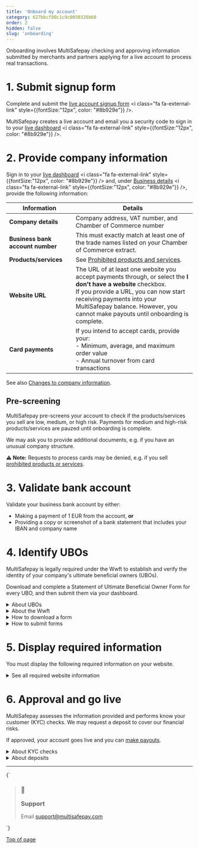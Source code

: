 ```yaml
---
title: 'Onboard my account'
category: 627bbcf80c1c9c0050320b60
order: 2
hidden: false
slug: 'onboarding'
---
```


Onboarding involves MultiSafepay checking and approving information submitted by merchants and partners applying for a live account to process real transactions.

# 1. Submit signup form

Complete and submit the <a href="https://merchant.multisafepay.com/signup" target="_blank">live account signup form</a> <i class="fa fa-external-link" style={{fontSize:"12px", color: "#8b929e"}} />.

MultiSafepay creates a live account and email you a security code to sign in to your <a href="https://merchant.multisafepay.com/" target="_blank">live dashboard</a> <i class="fa fa-external-link" style={{fontSize:"12px", color: "#8b929e"}} />.

# 2. Provide company information

Sign in to your <a href="https://merchant.multisafepay.com/" target="_blank">live dashboard</a> <i class="fa fa-external-link" style={{fontSize:"12px", color: "#8b929e"}} /> and, under <a href="https://merchant.multisafepay.com/onboarding" target="_blank">Business details</a> <i class="fa fa-external-link" style={{fontSize:"12px", color: "#8b929e"}} />, provide the following information:

| Information                      | Details                                                                                                                                                                                                                                                                                               |
| -------------------------------- | ----------------------------------------------------------------------------------------------------------------------------------------------------------------------------------------------------------------------------------------------------------------------------------------------------- |
| **Company details**              | Company address, VAT number, and Chamber of Commerce number                                                                                                                                                                                                                                           |
| **Business bank account number** | This must exactly match at least one of the trade names listed on your Chamber of Commerce extract.                                                                                                                                                                                                   |
| **Products/services**            | See [Prohibited products and services](/docs/prohibited-products-services/).                                                                                                                                                                                                                          |
| **Website URL**                  | The URL of at least one website you accept payments through, or select the **I don't have a website** checkbox. <br /> If you provide a URL, you can now start receiving payments into your MultiSafepay balance. However, you cannot make <Glossary>payouts</Glossary> until onboarding is complete. |
| **Card payments**                | If you intend to accept  cards, provide your: <br /> - Minimum, average, and maximum order value <br /> - Annual turnover from card transactions                                                                                                                                                      |

See also [Changes to company information](/docs/company-information/).

## Pre-screening

MultiSafepay pre-screens your account to check if the products/services you sell are low, medium, or high risk. Payments for medium and high-risk products/services are pauzed until onboarding is complete.

We may ask you to provide additional documents, e.g. if you have an unusual company structure.

**⚠️ Note:** Requests to process cards may be denied, e.g. if you sell [prohibited products or services](/docs/prohibited-products-services/).

# 3. Validate bank account

Validate your business bank account by either:

* Making a payment of 1 EUR from the account, **or**
* Providing a copy or screenshot of a bank statement that includes your IBAN and company name

# 4. Identify UBOs

MultiSafepay is legally required under the Wwft to establish and verify the identity of your company's ultimate beneficial owners (UBOs).

Download and complete a Statement of Ultimate Beneficial Owner Form for every UBO, and then submit them via your dashboard.

<details id="about-ubos">
  <summary>About UBOs</summary>

  <br />

  A UBO is a natural person who directly or indirectly holds an equity interest in or exercises control of the enterprise. Most commonly, an individual holds an equity interest of 25% or more of the shares or capital of the enterprise, or exercises:

  * 25% or more of the voting rights, **or**
  * De facto control over the affairs of the enterprise, **or**
  * Other special rights of 25% or more over the capital of the enterprise and specific control over, for example, rights granted in the pages of incorporation.

  **Multiple UBOs**\
  If the enterprise consists of a number of (intermediate) holding companies, then the UBO(s) are all the individuals who, through various companies, have 25% or more control of the underlying enterprise.

  **No UBOs**\
  Enterprises are not required to have a UBO. For example, if an enterprise has five owners with an equal distribution of capital and control, none of them owns 25% or more of the enterprise.

  **Example**\
  The limited company Good Ltd has a sole shareholder: Better Ltd. The shares of Better Ltd are held equally by two other limited companies:

  * Anders Ltd. which has two equal shareholders: Mr A. Jansen and Ms B. Jansen-de Jong
  * Best Ltd. which has one sole shareholder: Ms D. Best

  The three ultimate beneficial owners are therefore Mr A. Jansen, Ms B. Jansen-de Jong, Ms D. Best.
</details>

<details id="about-the-wwft">
  <summary>About the Wwft</summary>

  <br />

  The Wet ter voorkoming van witwassen en financieren van terrorisme (WWFT), or Money Laundering and Terrorist Financing Prevention Act, prevents companies and individuals from laundering money or financing terrorist activity.

  It was based on the Disclosure of Unusual Transactions or Financial Services Act, but goes one step further. It focuses on both individuals involved in suspect transactions and the risk of such transactions.
</details>

<details id="how-to-download-a-form">
  <summary>How to download a form</summary>

  <br />

  * <a href="https://github.com/MultiSafepay/docs/raw/master/static/forms/UBOform_NL_V2.0.pdf" target="_blank">Dutch UBO form</a> <i class="fa fa-external-link" style={{fontSize:"12px", color: "#8b929e"}} />
  * <a href="https://github.com/MultiSafepay/docs/raw/master/static/forms/UBOform_EN_V2.0.pdf" target="_blank">English UBO form</a> <i class="fa fa-external-link" style={{fontSize:"12px", color: "#8b929e"}} />
  * <a href="https://github.com/MultiSafepay/docs/raw/master/static/forms/UBOform_FR.pdf" target="_blank">French UBO form</a> <i class="fa fa-external-link" style={{fontSize:"12px", color: "#8b929e"}} />
  * <a href="https://github.com/MultiSafepay/docs/raw/master/static/forms/UBOform_DE.pdf" target="_blank">German UBO form</a> <i class="fa fa-external-link" style={{fontSize:"12px", color: "#8b929e"}} />
  * <a href="https://github.com/MultiSafepay/docs/raw/master/static/forms/UBOform_IT_V2.0.pdf" target="_blank">Italian UBO form</a> <i class="fa fa-external-link" style={{fontSize:"12px", color: "#8b929e"}} />
  * <a href="https://github.com/MultiSafepay/docs/raw/master/static/forms/UBOform_ES.pdf" target="_blank">Spanish UBO form</a> <i class="fa fa-external-link" style={{fontSize:"12px", color: "#8b929e"}} />
</details>

<details id="how-to-submit-forms">
  <summary>How to submit forms</summary>

  <br />

  1. Sign in to your <a href="https://merchant.multisafepay.com" target="_blank">MultiSafepay dashboard</a> <i class="fa fa-external-link" style={{fontSize:"12px", color: "#8b929e"}} />.
  2. Go to **Settings** > **Files**.
  3. Under **Upload a new file**, click **Choose file**.
  4. Select the UBO form, and then click **Open**.
  5. Upload color copies of the identity documents of all UBOs.
</details>

# 5. Display required information

You must display the following required information on your website.

<details id="required-site-information">
  <summary>See all required website information</summary>

  <br />

  Display your company's:

  * Full legal name
  * Registered business address
  * Phone number
  * Email address, or a contact form
  * Chamber of Commerce number
  * VAT number
  * General terms and conditions, including the right to withdrawal (14 days)
  * Privacy policy
</details>

# 6. Approval and go live

MultiSafepay assesses the information provided and performs know your customer (KYC) checks. We may request a deposit to cover our financial risks.

If approved, your account goes live and you can [make payouts](/docs/payouts/).

<details id="about-kyc-checks">
  <summary>About KYC checks</summary>

  <br />

  As a payment service provider and <Glossary>acquirer</Glossary>, MultiSafepay is legally required to perform KYC checks on the:

  * Account holder
  * Business bank account
  * Merchant
  * Website

  To help you start accepting payments as quickly as possible, we divide our checks into two phases:

  * **Identification:** As soon as we have established the identity of the account holder, you can start accepting payments.
  * **Verification:** As soon as we have verified the identity of the account holder, you can start making payouts to your business bank account.
</details>

<details id="about-deposits">
  <summary>About deposits</summary>

  <br />

  We may ask for a deposit in case:

  * A merchant goes bankrupt and we can't collect funds for chargebacks from their account.
  * A merchant uses payment methods that let you withdraw funds from your account balance when there are no funds available, e.g. direct debit or credit card payments.

  Deposits are based on various factors:

  * Card volume
  * Delivery timelines
  * Financials
  * Performance and experience

  If financials are requested, we request your most recent balance sheet, and profit and loss statement.
</details>



***

<HTMLBlock>{`
<blockquote class="callout callout_info">
    <h3 class="callout-heading false">
        <span class="callout-icon">💬</span>
        <p>Support</p>
    </h3>
    <p>Email <a href="mailto:support@multisafepay.com">support@multisafepay.com</a></p>
</blockquote>
`}</HTMLBlock>

[Top of page](#)